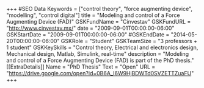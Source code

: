 +++
#SEO Data
Keywords = ["control theory", "force augmenting device", "modelling", "control digital"]
title = "Modeling and control of a Force Augmenting Device (FAD)"
GSKFundName = "Cinvestav"
GSKFundURL = "http://www.cinvestav.mx/"
date			=	"2009-09-01T00:00:00-06:00"
GSKStartDate	=	"2009-09-01T00:00:00-06:00"
#GSKEndDate		=	"2014-05-20T00:00:00-06:00"
GSKRole = "Student"
GSKTeamSize = "3 professors + 1 student"
GSKKeySkills = "Control theory, Electrical and electronics design, Mechanical design, Matlab, Simulink, real-time"
description = "Modeling and control of a Force Augmenting Device (FAD) is part of the PhD thesis."
[[ExtraDetails]]
    Name = "PhD Thesis"
	Text = "Open"
    URL = "https://drive.google.com/open?id=0B6A_I6W9HjBDWTd0SVZETTZuaFU"
+++
